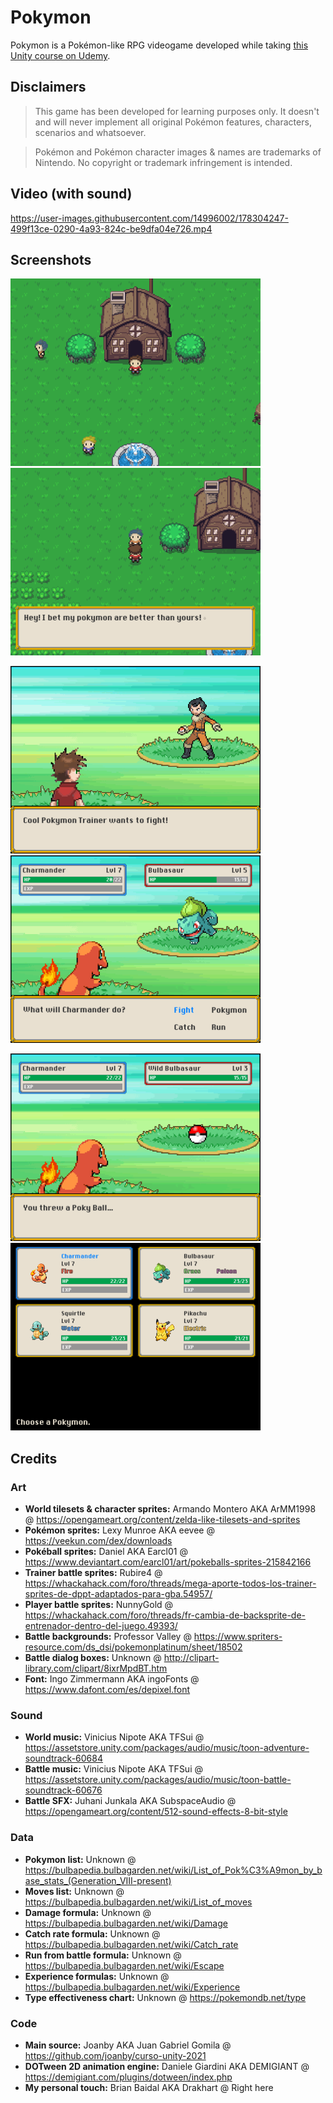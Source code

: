 # Pokymon

Pokymon is a Pokémon-like RPG videogame developed while taking [this Unity course on Udemy](https://www.udemy.com/share/106hyQ3@xr27n-py3L5eQSWov5eMF2nOb4sNUg72v-tENWzunyGr3MIeZa0yzkEfk6i04t01/).

## Disclaimers

> This game has been developed for learning purposes only. It doesn't and will never implement all original Pokémon features, characters, scenarios and whatsoever.

> Pokémon and Pokémon character images & names are trademarks of Nintendo. No copyright or trademark infringement is intended.

## Video (with sound)

https://user-images.githubusercontent.com/14996002/178304247-499f13ce-0290-4a93-824c-be9dfa04e726.mp4

## Screenshots
![World](Screenshots/world.png) &nbsp; ![Dialog](Screenshots/dialog.png)

![Battle Intro](Screenshots/battle-intro.png) &nbsp; ![Battle](Screenshots/battle.png)

![Capture](Screenshots/capture.png) &nbsp; ![Party](Screenshots/party.png)

## Credits

### Art
- **World tilesets & character sprites:** Armando Montero AKA ArMM1998 @ https://opengameart.org/content/zelda-like-tilesets-and-sprites
- **Pokémon sprites:** Lexy Munroe AKA eevee @ https://veekun.com/dex/downloads
- **Pokéball sprites:** Daniel AKA Earcl01 @ https://www.deviantart.com/earcl01/art/pokeballs-sprites-215842166
- **Trainer battle sprites:** Rubire4 @ https://whackahack.com/foro/threads/mega-aporte-todos-los-trainer-sprites-de-dppt-adaptados-para-gba.54957/
- **Player battle sprites:** NunnyGold @ https://whackahack.com/foro/threads/fr-cambia-de-backsprite-de-entrenador-dentro-del-juego.49393/
- **Battle backgrounds:** Professor Valley @ https://www.spriters-resource.com/ds_dsi/pokemonplatinum/sheet/18502
- **Battle dialog boxes:** Unknown @ http://clipart-library.com/clipart/8ixrMpdBT.htm
- **Font:** Ingo Zimmermann AKA ingoFonts @ https://www.dafont.com/es/depixel.font

### Sound
- **World music:** Vinicius Nipote AKA TFSui @ https://assetstore.unity.com/packages/audio/music/toon-adventure-soundtrack-60684
- **Battle music:** Vinicius Nipote AKA TFSui @ https://assetstore.unity.com/packages/audio/music/toon-battle-soundtrack-60676
- **Battle SFX:** Juhani Junkala AKA SubspaceAudio @ https://opengameart.org/content/512-sound-effects-8-bit-style

### Data
- **Pokymon list:** Unknown @ https://bulbapedia.bulbagarden.net/wiki/List_of_Pok%C3%A9mon_by_base_stats_(Generation_VIII-present)
- **Moves list:** Unknown @ https://bulbapedia.bulbagarden.net/wiki/List_of_moves
- **Damage formula:** Unknown @ https://bulbapedia.bulbagarden.net/wiki/Damage
- **Catch rate formula:** Unknown @ https://bulbapedia.bulbagarden.net/wiki/Catch_rate
- **Run from battle formula:** Unknown @ https://bulbapedia.bulbagarden.net/wiki/Escape
- **Experience formulas:** Unknown @ https://bulbapedia.bulbagarden.net/wiki/Experience
- **Type effectiveness chart:** Unknown @ https://pokemondb.net/type

### Code
- **Main source:** Joanby AKA Juan Gabriel Gomila @ https://github.com/joanby/curso-unity-2021
- **DOTween 2D animation engine:** Daniele Giardini AKA DEMIGIANT @ https://demigiant.com/plugins/dotween/index.php
- **My personal touch:** Brian Baidal AKA Drakhart @ Right here
